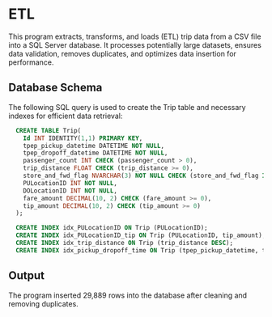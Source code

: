 # ETL
This program extracts, transforms, and loads (ETL) trip data from a CSV file 
into a SQL Server database. It processes potentially large datasets, ensures data validation, removes duplicates, 
and optimizes data insertion for performance.


## Database Schema

The following SQL query is used to create the Trip table and necessary indexes for efficient data retrieval:


  ```sql
    CREATE TABLE Trip(
      Id INT IDENTITY(1,1) PRIMARY KEY, 
      tpep_pickup_datetime DATETIME NOT NULL,
      tpep_dropoff_datetime DATETIME NOT NULL, 
      passenger_count INT CHECK (passenger_count > 0), 
      trip_distance FLOAT CHECK (trip_distance >= 0), 
      store_and_fwd_flag NVARCHAR(3) NOT NULL CHECK (store_and_fwd_flag IN ('Yes', 'No')),
      PULocationID INT NOT NULL, 
      DOLocationID INT NOT NULL, 
      fare_amount DECIMAL(10, 2) CHECK (fare_amount >= 0),
      tip_amount DECIMAL(10, 2) CHECK (tip_amount >= 0)
    );

    CREATE INDEX idx_PULocationID ON Trip (PULocationID);
    CREATE INDEX idx_PULocationID_tip ON Trip (PULocationID, tip_amount);
    CREATE INDEX idx_trip_distance ON Trip (trip_distance DESC);
    CREATE INDEX idx_pickup_dropoff_time ON Trip (tpep_pickup_datetime, tpep_dropoff_datetime);
  ```

## Output
The program inserted 29,889 rows into the database after cleaning and removing duplicates.
